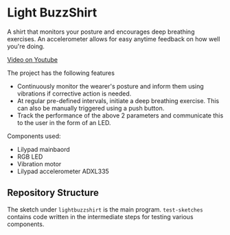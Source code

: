 # Light BuzzShirt

A shirt that monitors your posture and encourages deep breathing exercises. An accelerometer allows for easy anytime feedback on how well you're doing.

[Video on Youtube](https://youtu.be/LyU4IyufY14)

The project has the following features

* Continuously monitor the wearer's posture and inform them using vibrations if corrective action is needed.
* At regular pre-defined intervals, initiate a deep breathing exercise. This can also be manually triggered using a push button.
* Track the performance of the above 2 parameters and communicate this to the user in the form of an LED.

Components used:

* Lilypad mainbaord
* RGB LED
* Vibration motor
* Lilypad accelerometer ADXL335

## Repository Structure

The sketch under `lightbuzzshirt` is the main program.
`test-sketches` contains code written in the intermediate steps for testing various components.

